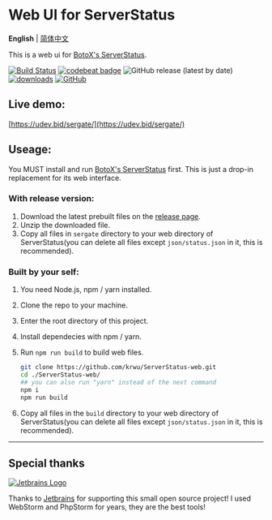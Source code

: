 # Web UI for ServerStatus

**English** | [简体中文](README.zh_CN.md)

This is a web ui for [BotoX's ServerStatus](https://github.com/BotoX/ServerStatus/).

[![Build Status](https://app.travis-ci.com/krwu/ServerStatus-web.svg?token=ewwsqHUp5uN7kb98qTjg&branch=master)](https://app.travis-ci.com/github/krwu/ServerStatus-web)
[![codebeat badge](https://codebeat.co/badges/038ea692-7cec-47dc-add2-2a59b6a5d89c)](https://codebeat.co/projects/github-com-krwu-serverstatus-web-master)
![GitHub release (latest by date)](https://img.shields.io/github/v/release/krwu/serverstatus-web.svg)
[![downloads](https://img.shields.io/github/downloads/krwu/ServerStatus-web/total)](https://github.com/krwu/ServerStatus-web/releases)
[![GitHub](https://img.shields.io/github/license/krwu/ServerStatus-web)](https://github.com/krwu/ServerStatus-web/blob/master/COPYING.txt)

## Live demo:

[https://udev.bid/sergate/](https://udev.bid/sergate/)

## Useage:

You MUST install and run [BotoX's ServerStatus](https://github.com/BotoX/ServerStatus/) first. This is just a drop-in replacement for its web interface.

### **With release version:**

1. Download the latest prebuilt files on the [release page](https://github.com/krwu/ServerStatus-web/releases).
2. Unzip the downloaded file.
3. Copy all files in `sergate` directory to your web directory of ServerStatus(you can delete all files except `json/status.json` in it, this is recommended).

### **Built by your self:**

1. You need Node.js, npm / yarn installed.
2. Clone the repo to your machine.
3. Enter the root directory of this project.
4. Install dependecies with npm / yarn.
5. Run `npm run build` to build web files.

   ```bash
   git clone https://github.com/krwu/ServerStatus-web.git
   cd ./ServerStatus-web/
   ## you can also run "yarn" instead of the next command
   npm i
   npm run build
   ```

6. Copy all files in the `build` directory to your web directory of ServerStatus(you can delete all files except `json/status.json` in it, this is recommended).

---

## Special thanks

[![Jetbrains Logo](https://krwu.github.io/img/jetbrains.svg)](https://www.jetbrains.com/?from=WebUiForServerStatus)

Thanks to [Jetbrains](https://www.jetbrains.com/?from=WebUiForServerStatus) for supporting this small open source project! I used WebStorm and PhpStorm for years, they are the best tools!
